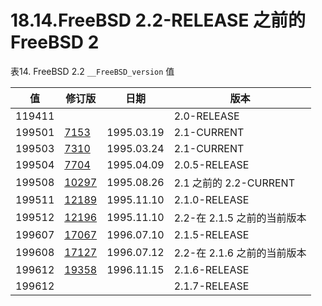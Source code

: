 # 18.14.FreeBSD 2.2-RELEASE 之前的 FreeBSD 2

表14. FreeBSD 2.2 `__FreeBSD_version` 值

| 值 | 修订版 | 日期 | 版本 |
| --- | --- | --- | --- |
| 119411	 | 	 | 	 | 2.0-RELEASE |
| 199501	 | [7153](https://svnweb.freebsd.org/changeset/base/7153)	 | 1995.03.19	 | 2.1-CURRENT |
| 199503	 | [7310](https://svnweb.freebsd.org/changeset/base/7310)	 | 1995.03.24	 | 2.1-CURRENT |
| 199504	 | [7704](https://svnweb.freebsd.org/changeset/base/7704)	 | 1995.04.09	 | 2.0.5-RELEASE |
| 199508	 | [10297](https://svnweb.freebsd.org/changeset/base/10297)	 | 1995.08.26	 | 2.1 之前的 2.2-CURRENT |
| 199511	 | [12189](https://svnweb.freebsd.org/changeset/base/12189)	 | 1995.11.10	 | 2.1.0-RELEASE |
| 199512	 | [12196](https://svnweb.freebsd.org/changeset/base/12196)	 | 1995.11.10	 | 2.2-在 2.1.5 之前的当前版本 |
| 199607	 | [17067](https://svnweb.freebsd.org/changeset/base/17067)	 | 1996.07.10	 | 2.1.5-RELEASE |
| 199608	 | [17127](https://svnweb.freebsd.org/changeset/base/17127)	 | 1996.07.12	 | 2.2-在 2.1.6 之前的当前版本 |
| 199612	 | [19358](https://svnweb.freebsd.org/changeset/base/19358)	 | 1996.11.15	 | 2.1.6-RELEASE |
| 199612	 | 	 | 	 | 2.1.7-RELEASE |
